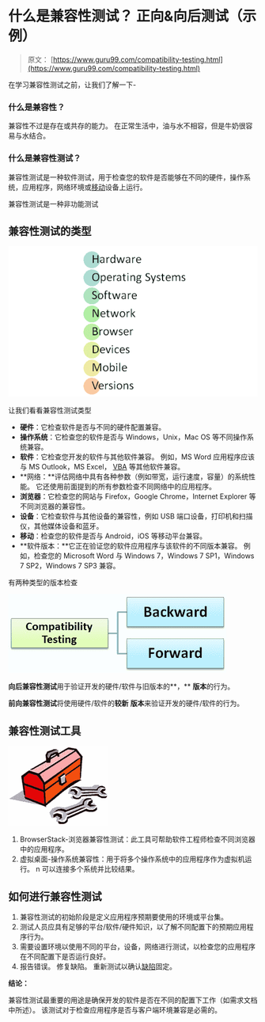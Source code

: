 # 什么是兼容性测试？ 正向&向后测试（示例）

> 原文： [https://www.guru99.com/compatibility-testing.html](https://www.guru99.com/compatibility-testing.html)

在学习兼容性测试之前，让我们了解一下-

### 什么是兼容性？

兼容性不过是存在或共存的能力。 在正常生活中，油与水不相容，但是牛奶很容易与水结合。

### 什么是兼容性测试？

兼容性测试是一种软件测试，用于检查您的软件是否能够在不同的硬件，操作系统，应用程序，网络环境或[移动](/mobile-testing.html)设备上运行。

兼容性测试是一种非功能测试

## 兼容性测试的类型

![Compatibility Testing Tutorial: Forward & Backward Testing](img/cb589fe6ea55a53ca5227c6b77f6e579.png)

让我们看看兼容性测试类型

*   **硬件**：它检查软件是否与不同的硬件配置兼容。
*   **操作系统**：它检查您的软件是否与 Windows，Unix，Mac OS 等不同操作系统兼容。
*   **软件**：它检查您开发的软件与其他软件兼容。 例如，MS Word 应用程序应该与 MS Outlook，MS Excel， [VBA](/vba-tutorial.html) 等其他软件兼容。
*   **网络：**评估网络中具有各种参数（例如带宽，运行速度，容量）的系统性能。 它还使用前面提到的所有参数检查不同网络中的应用程序。
*   **浏览器**：它检查您的网站与 Firefox，Google Chrome，Internet Explorer 等不同浏览器的兼容性。
*   **设备**：它检查软件与其他设备的兼容性，例如 USB 端口设备，打印机和扫描仪，其他媒体设备和蓝牙。
*   **移动**：检查您的软件是否与 Android，iOS 等移动平台兼容。
*   **软件版本：**它正在验证您的软件应用程序与该软件的不同版本兼容。 例如，检查您的 Microsoft Word 与 Windows 7，Windows 7 SP1，Windows 7 SP2，Windows 7 SP3 兼容。

有两种类型的版本检查

![Compatibility Testing Tutorial: Forward & Backward Testing](img/91633f4ff8994083389c4c6c8ed1706e.png)

**向后兼容性测试**用于验证开发的硬件/软件与旧版本的**，** **版本**的行为。

**前向兼容性测试**将使用硬件/软件的**较新** **版本**来验证开发的硬件/软件的行为。

## 兼容性测试工具

![Compatibility Testing Tutorial: Forward & Backward Testing](img/9e92cb5e10fa949baf384f334590dcaa.png)

1.  BrowserStack-浏览器兼容性测试：此工具可帮助软件工程师检查不同浏览器中的应用程序。
2.  虚拟桌面-操作系统兼容性：用于将多个操作系统中的应用程序作为虚拟机运行。 n 可以连接多个系统并比较结果。

## 如何进行兼容性测试

1.  兼容性测试的初始阶段是定义应用程序预期要使用的环境或平台集。
2.  测试人员应具有足够的平台/软件/硬件知识，以了解不同配置下的预期应用程序行为。
3.  需要设置环境以使用不同的平台，设备，网络进行测试，以检查您的应用程序在不同配置下是否运行良好。
4.  报告错误。 修复缺陷。 重新测试以确认[缺陷](/defect-management-process.html)固定。

**结论：**

兼容性测试最重要的用途是确保开发的软件是否在不同的配置下工作（如需求文档中所述）。 该测试对于检查应用程序是否与客户端环境兼容是必需的。